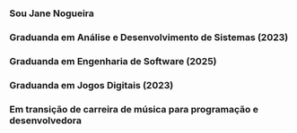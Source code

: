 ### Sou Jane Nogueira
### Graduanda em Análise e Desenvolvimento de Sistemas (2023)
### Graduanda em Engenharia de Software (2025)
### Graduanda em Jogos Digitais (2023)
### Em transição de carreira de música para programação e desenvolvedora

<!---
JaneNogueira/JaneNogueira is a ✨ special ✨ repository because its `README.md` (this file) appears on your GitHub profile.
You can click the Preview link to take a look at your changes.
--->
